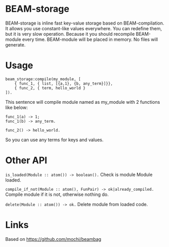# BEAM-storage

BEAM-storage is inline fast key-value storage based on BEAM-compilation.
It allows you use constant-like values everywhere.
You can redefine them, but it is very slow operation. Because it you should recompile BEAM-module every time.
BEAM-module will be placed in memory. No files will generate.

# Usage

```
beam_storage:compile(my_module, [
    { func_1, { list, [{a,1}, {b, any_term}]}},
    { func_2, { term, hello_world }
]).
```

This sentence will compile module named as my_module with 2 functions like below:

```
func_1(a) -> 1;
func_1(b) -> any_term.

func_2() -> hello_world.
```

So you can use any terms for keys and values.

# Other API

```is_loaded(Module :: atom()) -> boolean().```
Check is module Module loaded.

```compile_if_not(Module :: atom(), FunPair) -> ok|already_compiled.```
Compile module if it is not, otherwise nothing do.

```delete(Module :: atom()) -> ok.```
Delete module from loaded code.

# Links

Based on https://github.com/mochi/beambag



